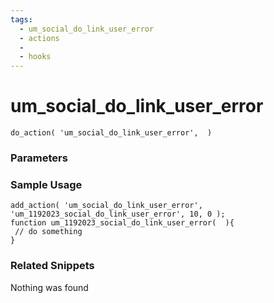 ```yaml
---
tags: 
  - um_social_do_link_user_error
  - actions
  - 
  - hooks
---
```

# um\_social\_do\_link\_user\_error

``` php:no-line-numbers
do_action( 'um_social_do_link_user_error',  )
```
<div class='hook-sep'></div>

### Parameters

<div class='hook-sep'></div>



### Sample Usage

``` php:no-line-numbers
add_action( 'um_social_do_link_user_error', 'um_1192023_social_do_link_user_error', 10, 0 );
function um_1192023_social_do_link_user_error(  ){
 // do something
}
```
<div class='hook-sep'></div>



### Related Snippets

Nothing was found

